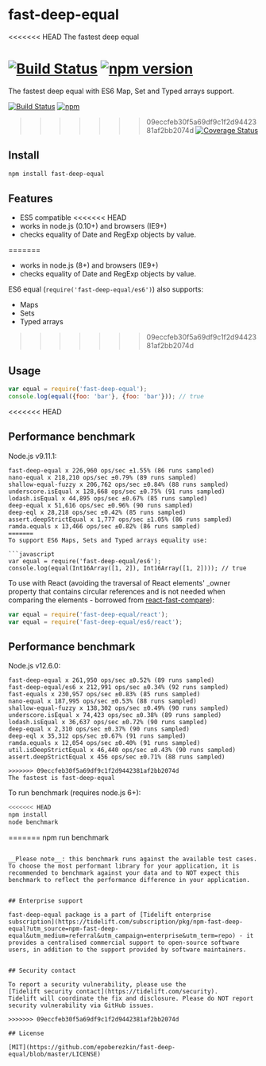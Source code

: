 # fast-deep-equal
<<<<<<< HEAD
The fastest deep equal

[![Build Status](https://travis-ci.org/epoberezkin/fast-deep-equal.svg?branch=master)](https://travis-ci.org/epoberezkin/fast-deep-equal)
[![npm version](https://badge.fury.io/js/fast-deep-equal.svg)](http://badge.fury.io/js/fast-deep-equal)
=======
The fastest deep equal with ES6 Map, Set and Typed arrays support.

[![Build Status](https://travis-ci.org/epoberezkin/fast-deep-equal.svg?branch=master)](https://travis-ci.org/epoberezkin/fast-deep-equal)
[![npm](https://img.shields.io/npm/v/fast-deep-equal.svg)](https://www.npmjs.com/package/fast-deep-equal)
>>>>>>> 09eccfeb30f5a69df9c1f2d9442381af2bb2074d
[![Coverage Status](https://coveralls.io/repos/github/epoberezkin/fast-deep-equal/badge.svg?branch=master)](https://coveralls.io/github/epoberezkin/fast-deep-equal?branch=master)


## Install

```bash
npm install fast-deep-equal
```


## Features

- ES5 compatible
<<<<<<< HEAD
- works in node.js (0.10+) and browsers (IE9+)
- checks equality of Date and RegExp objects by value.

=======
- works in node.js (8+) and browsers (IE9+)
- checks equality of Date and RegExp objects by value.

ES6 equal (`require('fast-deep-equal/es6')`) also supports:
- Maps
- Sets
- Typed arrays

>>>>>>> 09eccfeb30f5a69df9c1f2d9442381af2bb2074d

## Usage

```javascript
var equal = require('fast-deep-equal');
console.log(equal({foo: 'bar'}, {foo: 'bar'})); // true
```

<<<<<<< HEAD

## Performance benchmark

Node.js v9.11.1:

```
fast-deep-equal x 226,960 ops/sec ±1.55% (86 runs sampled)
nano-equal x 218,210 ops/sec ±0.79% (89 runs sampled)
shallow-equal-fuzzy x 206,762 ops/sec ±0.84% (88 runs sampled)
underscore.isEqual x 128,668 ops/sec ±0.75% (91 runs sampled)
lodash.isEqual x 44,895 ops/sec ±0.67% (85 runs sampled)
deep-equal x 51,616 ops/sec ±0.96% (90 runs sampled)
deep-eql x 28,218 ops/sec ±0.42% (85 runs sampled)
assert.deepStrictEqual x 1,777 ops/sec ±1.05% (86 runs sampled)
ramda.equals x 13,466 ops/sec ±0.82% (86 runs sampled)
=======
To support ES6 Maps, Sets and Typed arrays equality use:

```javascript
var equal = require('fast-deep-equal/es6');
console.log(equal(Int16Array([1, 2]), Int16Array([1, 2]))); // true
```

To use with React (avoiding the traversal of React elements' _owner
property that contains circular references and is not needed when
comparing the elements - borrowed from [react-fast-compare](https://github.com/FormidableLabs/react-fast-compare)):

```javascript
var equal = require('fast-deep-equal/react');
var equal = require('fast-deep-equal/es6/react');
```


## Performance benchmark

Node.js v12.6.0:

```
fast-deep-equal x 261,950 ops/sec ±0.52% (89 runs sampled)
fast-deep-equal/es6 x 212,991 ops/sec ±0.34% (92 runs sampled)
fast-equals x 230,957 ops/sec ±0.83% (85 runs sampled)
nano-equal x 187,995 ops/sec ±0.53% (88 runs sampled)
shallow-equal-fuzzy x 138,302 ops/sec ±0.49% (90 runs sampled)
underscore.isEqual x 74,423 ops/sec ±0.38% (89 runs sampled)
lodash.isEqual x 36,637 ops/sec ±0.72% (90 runs sampled)
deep-equal x 2,310 ops/sec ±0.37% (90 runs sampled)
deep-eql x 35,312 ops/sec ±0.67% (91 runs sampled)
ramda.equals x 12,054 ops/sec ±0.40% (91 runs sampled)
util.isDeepStrictEqual x 46,440 ops/sec ±0.43% (90 runs sampled)
assert.deepStrictEqual x 456 ops/sec ±0.71% (88 runs sampled)

>>>>>>> 09eccfeb30f5a69df9c1f2d9442381af2bb2074d
The fastest is fast-deep-equal
```

To run benchmark (requires node.js 6+):

```bash
<<<<<<< HEAD
npm install
node benchmark
```

=======
npm run benchmark
```

__Please note__: this benchmark runs against the available test cases. To choose the most performant library for your application, it is recommended to benchmark against your data and to NOT expect this benchmark to reflect the performance difference in your application.


## Enterprise support

fast-deep-equal package is a part of [Tidelift enterprise subscription](https://tidelift.com/subscription/pkg/npm-fast-deep-equal?utm_source=npm-fast-deep-equal&utm_medium=referral&utm_campaign=enterprise&utm_term=repo) - it provides a centralised commercial support to open-source software users, in addition to the support provided by software maintainers.


## Security contact

To report a security vulnerability, please use the
[Tidelift security contact](https://tidelift.com/security).
Tidelift will coordinate the fix and disclosure. Please do NOT report security vulnerability via GitHub issues.

>>>>>>> 09eccfeb30f5a69df9c1f2d9442381af2bb2074d

## License

[MIT](https://github.com/epoberezkin/fast-deep-equal/blob/master/LICENSE)
